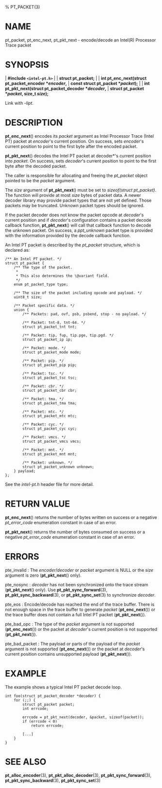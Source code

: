 % PT_PACKET(3)

<!---
 ! Copyright (c) 2015-2023, Intel Corporation
 ! SPDX-License-Identifier: BSD-3-Clause
 !
 ! Redistribution and use in source and binary forms, with or without
 ! modification, are permitted provided that the following conditions are met:
 !
 !  * Redistributions of source code must retain the above copyright notice,
 !    this list of conditions and the following disclaimer.
 !  * Redistributions in binary form must reproduce the above copyright notice,
 !    this list of conditions and the following disclaimer in the documentation
 !    and/or other materials provided with the distribution.
 !  * Neither the name of Intel Corporation nor the names of its contributors
 !    may be used to endorse or promote products derived from this software
 !    without specific prior written permission.
 !
 ! THIS SOFTWARE IS PROVIDED BY THE COPYRIGHT HOLDERS AND CONTRIBUTORS "AS IS"
 ! AND ANY EXPRESS OR IMPLIED WARRANTIES, INCLUDING, BUT NOT LIMITED TO, THE
 ! IMPLIED WARRANTIES OF MERCHANTABILITY AND FITNESS FOR A PARTICULAR PURPOSE
 ! ARE DISCLAIMED. IN NO EVENT SHALL THE COPYRIGHT OWNER OR CONTRIBUTORS BE
 ! LIABLE FOR ANY DIRECT, INDIRECT, INCIDENTAL, SPECIAL, EXEMPLARY, OR
 ! CONSEQUENTIAL DAMAGES (INCLUDING, BUT NOT LIMITED TO, PROCUREMENT OF
 ! SUBSTITUTE GOODS OR SERVICES; LOSS OF USE, DATA, OR PROFITS; OR BUSINESS
 ! INTERRUPTION) HOWEVER CAUSED AND ON ANY THEORY OF LIABILITY, WHETHER IN
 ! CONTRACT, STRICT LIABILITY, OR TORT (INCLUDING NEGLIGENCE OR OTHERWISE)
 ! ARISING IN ANY WAY OUT OF THE USE OF THIS SOFTWARE, EVEN IF ADVISED OF THE
 ! POSSIBILITY OF SUCH DAMAGE.
 !-->

# NAME

pt_packet, pt_enc_next, pt_pkt_next - encode/decode an Intel(R) Processor Trace
packet


# SYNOPSIS

| **\#include `<intel-pt.h>`**
|
| **struct pt_packet;**
|
| **int pt_enc_next(struct pt_packet_encoder \**encoder*,**
|				  **const struct pt_packet \**packet*);**
|
| **int pt_pkt_next(struct pt_packet_decoder \**decoder*,**
|				  **struct pt_packet \**packet*, size_t *size*);**

Link with *-lipt*.


# DESCRIPTION

**pt_enc_next**() encodes its *packet* argument as Intel Processor Trace (Intel
PT) packet at *encoder*'s current position.  On success, sets *encoder*'s
current position to point to the first byte after the encoded packet.


**pt_pkt_next**() decodes the Intel PT packet at decoder*'s current position
into *packet*.  On success, sets *decoder*'s current position to point to the
first byte after the decoded packet.

The caller is responsible for allocating and freeing the *pt_packet* object
pointed to be the *packet* argument.

The *size* argument of **pt_pkt_next**() must be set to *sizeof(struct
pt_packet)*.  The function will provide at most *size* bytes of packet data.  A
newer decoder library may provide packet types that are not yet defined.  Those
packets may be truncated.  Unknown packet types should be ignored.

If the packet decoder does not know the packet opcode at *decoder*'s current
position and if *decoder*'s configuration contains a packet decode callback
function, **pt_pkt_next**() will call that callback function to decode the
unknown packet.  On success, a *ppt_unknown* packet type is provided with the
information provided by the decode callback function.

An Intel PT packet is described by the *pt_packet* structure, which is declared
as:

~~~{.c}
/** An Intel PT packet. */
struct pt_packet {
	/** The type of the packet.
	 *
	 * This also determines the \@variant field.
	 */
	enum pt_packet_type type;

	/** The size of the packet including opcode and payload. */
	uint8_t size;

	/** Packet specific data. */
	union {
		/** Packets: pad, ovf, psb, psbend, stop - no payload. */

		/** Packet: tnt-8, tnt-64. */
		struct pt_packet_tnt tnt;

		/** Packet: tip, fup, tip.pge, tip.pgd. */
		struct pt_packet_ip ip;

		/** Packet: mode. */
		struct pt_packet_mode mode;

		/** Packet: pip. */
		struct pt_packet_pip pip;

		/** Packet: tsc. */
		struct pt_packet_tsc tsc;

		/** Packet: cbr. */
		struct pt_packet_cbr cbr;

		/** Packet: tma. */
		struct pt_packet_tma tma;

		/** Packet: mtc. */
		struct pt_packet_mtc mtc;

		/** Packet: cyc. */
		struct pt_packet_cyc cyc;

		/** Packet: vmcs. */
		struct pt_packet_vmcs vmcs;

		/** Packet: mnt. */
		struct pt_packet_mnt mnt;

		/** Packet: unknown. */
		struct pt_packet_unknown unknown;
	} payload;
};
~~~

See the *intel-pt.h* header file for more detail.


# RETURN VALUE

**pt_enc_next**() returns the number of bytes written on success or a negative
*pt_error_code* enumeration constant in case of an error.

**pt_pkt_next**() returns the number of bytes consumed on success or a negative
*pt_error_code* enumeration constant in case of an error.


# ERRORS

pte_invalid
:   The *encoder*/*decoder* or *packet* argument is NULL or the *size* argument
    is zero (**pt_pkt_next**() only).

pte_nosync
:   *decoder* has not been synchronized onto the trace stream (**pt_pkt_next**()
    only).  Use **pt_pkt_sync_forward**(3), **pt_pkt_sync_backward**(3), or
    **pt_pkt_sync_set**(3) to synchronize *decoder*.

pte_eos
:   Encode/decode has reached the end of the trace buffer.  There is not enough
    space in the trace buffer to generate *packet* (**pt_enc_next**()) or the
    trace buffer does not contain a full Intel PT packet (**pt_pkt_next**()).

pte_bad_opc
:   The type of the *packet* argument is not supported (**pt_enc_next**()) or
    the packet at *decoder*'s current position is not supported
    (**pt_pkt_next**()).

pte_bad_packet
:   The payload or parts of the payload of the *packet* argument is not
    supported (**pt_enc_next**()) or the packet at *decoder*'s current position
    contains unsupported payload (**pt_pkt_next**()).


# EXAMPLE

The example shows a typical Intel PT packet decode loop.

~~~{.c}
int foo(struct pt_packet_decoder *decoder) {
	for (;;) {
		struct pt_packet packet;
		int errcode;

		errcode = pt_pkt_next(decoder, &packet, sizeof(packet));
		if (errcode < 0)
			return errcode;

		[...]
	}
}
~~~


# SEE ALSO

**pt_alloc_encoder**(3), **pt_pkt_alloc_decoder**(3),
**pt_pkt_sync_forward**(3), **pt_pkt_sync_backward**(3), **pt_pkt_sync_set**(3)
